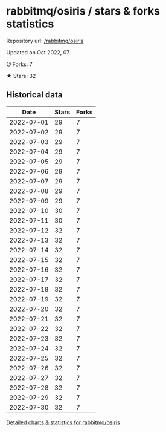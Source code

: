# rabbitmq/osiris / stars & forks statistics

Repository url: [/rabbitmq/osiris](https://github.com/rabbitmq/osiris)

Updated on Oct 2022, 07

☋ Forks: 7

★ Stars: 32

## Historical data
| Date | Stars | Forks |
|------|-------|-------|
| 2022-07-01 | 29 | 7 | 
| 2022-07-02 | 29 | 7 | 
| 2022-07-03 | 29 | 7 | 
| 2022-07-04 | 29 | 7 | 
| 2022-07-05 | 29 | 7 | 
| 2022-07-06 | 29 | 7 | 
| 2022-07-07 | 29 | 7 | 
| 2022-07-08 | 29 | 7 | 
| 2022-07-09 | 29 | 7 | 
| 2022-07-10 | 30 | 7 | 
| 2022-07-11 | 30 | 7 | 
| 2022-07-12 | 32 | 7 | 
| 2022-07-13 | 32 | 7 | 
| 2022-07-14 | 32 | 7 | 
| 2022-07-15 | 32 | 7 | 
| 2022-07-16 | 32 | 7 | 
| 2022-07-17 | 32 | 7 | 
| 2022-07-18 | 32 | 7 | 
| 2022-07-19 | 32 | 7 | 
| 2022-07-20 | 32 | 7 | 
| 2022-07-21 | 32 | 7 | 
| 2022-07-22 | 32 | 7 | 
| 2022-07-23 | 32 | 7 | 
| 2022-07-24 | 32 | 7 | 
| 2022-07-25 | 32 | 7 | 
| 2022-07-26 | 32 | 7 | 
| 2022-07-27 | 32 | 7 | 
| 2022-07-28 | 32 | 7 | 
| 2022-07-29 | 32 | 7 | 
| 2022-07-30 | 32 | 7 | 


[Detailed charts & statistics for rabbitmq/osiris](https://reviewgithub.com/rep/rabbitmq/osiris)
